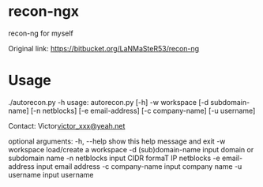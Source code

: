 # recon-ngx

recon-ng for myself

Original link: https://bitbucket.org/LaNMaSteR53/recon-ng


# Usage

./autorecon.py -h
usage: autorecon.py [-h] -w workspace [-d subdomain-name] [-n netblocks]
                    [-e email-address] [-c company-name] [-u username]

Contact: Victor<victor_xxx@yeah.net>

optional arguments:
  -h, --help           show this help message and exit
  -w workspace         load/create a workspace
  -d (sub)domain-name  input domain or subdomain name
  -n netblocks         input CIDR formaT IP netblocks
  -e email-address     input email address
  -c company-name      input company name
  -u username          input username

